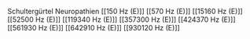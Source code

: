 Schultergürtel Neuropathien
[[150 Hz (E)]]
[[570 Hz (E)]]
[[15160 Hz (E)]]
[[52500 Hz (E)]]
[[119340 Hz (E)]]
[[357300 Hz (E)]]
[[424370 Hz (E)]]
[[561930 Hz (E)]]
[[642910 Hz (E)]]
[[930120 Hz (E)]]